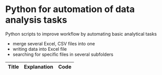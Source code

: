 # Python for automation of data analysis tasks

Python scripts to improve workflow by automating basic analytical tasks

- merge several Excel, CSV files into one
- writing data into Excel file
- searching for specific files in several subfolders

| Title        | Explanation | Code  |
| ------------- |:-------------:| :-----:|
